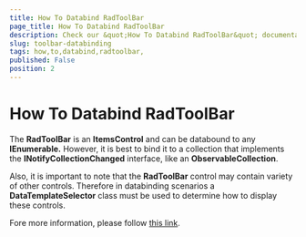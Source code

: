 ```yaml
---
title: How To Databind RadToolBar 
page_title: How To Databind RadToolBar 
description: Check our &quot;How To Databind RadToolBar&quot; documentation article for the RadToolBar {{ site.framework_name }} control.
slug: toolbar-databinding
tags: how,to,databind,radtoolbar,
published: False
position: 2
---
```


# How To Databind RadToolBar 

The __RadToolBar__ is an __ItemsControl__ and can be databound to any __IEnumerable.__ However, it is best to bind it to a collection that implements the __INotifyCollectionChanged__ interface, like an __ObservableCollection__. 

Also, it is important to note that the __RadToolBar__ control may contain variety of other controls. Therefore in databinding scenarios a __DataTemplateSelector__ class must be used to determine how to display these controls.

Fore more information, please follow [this link](http://blogs.telerik.com/silverlightteam/posts/10-09-28/how-to-databind-telerik-s-toolbar.aspx).
